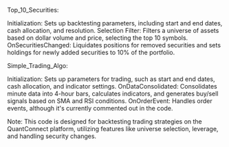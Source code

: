 Top_10_Securities:

Initialization: Sets up backtesting parameters, including start and end dates, cash allocation, and resolution.
Selection Filter: Filters a universe of assets based on dollar volume and price, selecting the top 10 symbols.
OnSecuritiesChanged: Liquidates positions for removed securities and sets holdings for newly added securities to 10% of the portfolio.

Simple_Trading_Algo:

Initialization: Sets up parameters for trading, such as start and end dates, cash allocation, and indicator settings.
OnDataConsolidated: Consolidates minute data into 4-hour bars, calculates indicators, and generates buy/sell signals based on SMA and RSI conditions.
OnOrderEvent: Handles order events, although it's currently commented out in the code.

Note: This code is designed for backtesting trading strategies on the QuantConnect platform, utilizing features like universe selection, leverage, and handling security changes.

